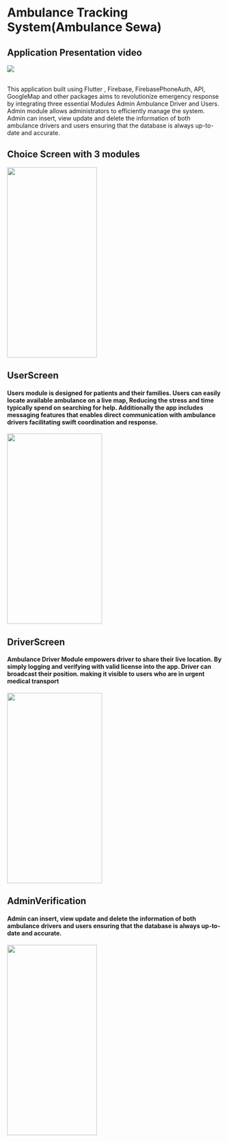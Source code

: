 # Ambulance Tracking System(Ambulance Sewa)
<h2>Application Presentation video </h2>
<a href="https://youtu.be/qi6_CVRo38g" target="_blank">
      <img src="https://raw.githubusercontent.com/aadarshk7/Ambulance-Sewa-Ambulance_Tracking_System/https/github.com/aadarshk7/Ambulance-Sewa-Ambulance_Tracking_System/assets/ss/ytvideo.png">
    </a>
<!-- <img src="https://raw.githubusercontent.com/aadarshk7/Ambulance-Sewa-Ambulance_Tracking_System/https/github.com/aadarshk7/Ambulance-Sewa-Ambulance_Tracking_System/assets/ss/ytvideo.png">
Video Link- https://youtu.be/qi6_CVRo38g -->
<br>
</br>


This application built using Flutter , Firebase, FirebasePhoneAuth, API, GoogleMap and other packages aims to revolutionize emergency response by integrating three essential Modules Admin Ambulance Driver and Users.
 Admin module allows administrators to efficiently manage the system. Admin can insert, view update and delete the information of both ambulance drivers and users ensuring that the database is always up-to-date and accurate.
<h2>Choice Screen with 3 modules</h2>
<p> <img src="https://raw.githubusercontent.com/aadarshk7/Ambulance-Sewa-Ambulance_Tracking_System/https/github.com/aadarshk7/Ambulance-Sewa-Ambulance_Tracking_System/assets/ss/choice_page.jpg" height = 444 width=210/> </p>
<h2>UserScreen</h2>
<h4>Users module is designed for patients and their families. Users can easily locate available ambulance on a live map, Reducing the stress and time typically spend on searching for help. Additionally the app includes messaging features that enables direct communication with ambulance drivers facilitating swift coordination and response.</h4>
<p> <img src="https://raw.githubusercontent.com/aadarshk7/Ambulance-Sewa-Ambulance_Tracking_System/https/github.com/aadarshk7/Ambulance-Sewa-Ambulance_Tracking_System/assets/ss/userpage.gif" height = 444 width=222/> </p>
<h2>DriverScreen</h2>
<h4>Ambulance Driver Module empowers driver to share their live location. By simply logging and verifying with valid license into the app. Driver can broadcast their position. making it visible to users who are in urgent medical transport </h4>
<p> <img src="https://raw.githubusercontent.com/aadarshk7/Ambulance-Sewa-Ambulance_Tracking_System/https/github.com/aadarshk7/Ambulance-Sewa-Ambulance_Tracking_System/assets/ss/userpage.gif" height = 444 width=222/> </p>
<h2>AdminVerification</h2>
<h4>Admin can insert, view update and delete the information of both ambulance drivers and users ensuring that the database is always up-to-date and accurate.</h4>
<p> <img src="https://raw.githubusercontent.com/aadarshk7/Ambulance-Sewa-Ambulance_Tracking_System/https/github.com/aadarshk7/Ambulance-Sewa-Ambulance_Tracking_System/assets/ss/adminotp.jpg" height = 444 width=210/> </p>


